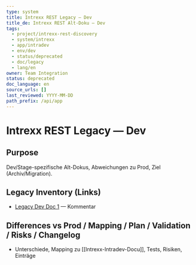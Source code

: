 ```yaml
---
type: system
title: Intrexx REST Legacy — Dev
title_de: Intrexx REST Alt-Doku — Dev
tags:
  - project/intrexx-rest-discovery
  - system/intrexx
  - app/intradev
  - env/dev
  - status/deprecated
  - doc/legacy
  - lang/en
owner: Team Integration
status: deprecated
doc_language: en
source_urls: []
last_reviewed: YYYY-MM-DD
path_prefix: /api/app
---
```


# Intrexx REST Legacy — Dev

## Purpose
Dev/Stage-spezifische Alt-Dokus, Abweichungen zu Prod, Ziel (Archiv/Migration).

## Legacy Inventory (Links)
- [Legacy Dev Doc 1](https://…) — Kommentar

## Differences vs Prod / Mapping / Plan / Validation / Risks / Changelog
- Unterschiede, Mapping zu [[Intrexx-Intradev-Docu]], Tests, Risiken, Einträge
